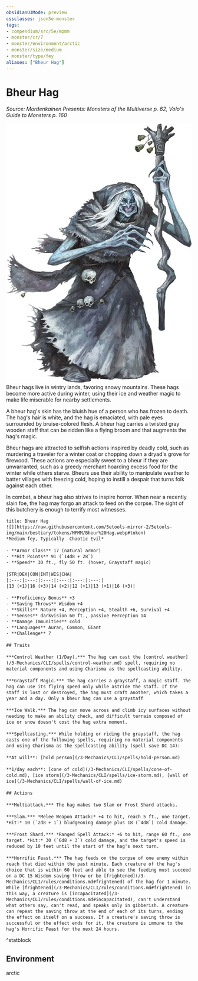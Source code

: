 ```yaml
---
obsidianUIMode: preview
cssclasses: json5e-monster
tags:
- compendium/src/5e/mpmm
- monster/cr/7
- monster/environment/arctic
- monster/size/medium
- monster/type/fey
aliases: ["Bheur Hag"]
---
```

# Bheur Hag
*Source: Mordenkainen Presents: Monsters of the Multiverse p. 62, Volo's Guide to Monsters p. 160*  

![](https://raw.githubusercontent.com/5etools-mirror-2/5etools-img/main/bestiary/MPMM/Bheur%20Hag.webp#right)  
Bheur hags live in wintry lands, favoring snowy mountains. These hags become more active during winter, using their ice and weather magic to make life miserable for nearby settlements.

A bheur hag's skin has the bluish hue of a person who has frozen to death. The hag's hair is white, and the hag is emaciated, with pale eyes surrounded by bruise-colored flesh. A bheur hag carries a twisted gray wooden staff that can be ridden like a flying broom and that augments the hag's magic.

Bheur hags are attracted to selfish actions inspired by deadly cold, such as murdering a traveler for a winter coat or chopping down a dryad's grove for firewood. These actions are especially sweet to a bheur if they are unwarranted, such as a greedy merchant hoarding excess food for the winter while others starve. Bheurs use their ability to manipulate weather to batter villages with freezing cold, hoping to instill a despair that turns folk against each other.

In combat, a bheur hag also strives to inspire horror. When near a recently slain foe, the hag may forgo an attack to feed on the corpse. The sight of this butchery is enough to terrify most witnesses.


```ad-statblock
title: Bheur Hag
![](https://raw.githubusercontent.com/5etools-mirror-2/5etools-img/main/bestiary/tokens/MPMM/Bheur%20Hag.webp#token)
*Medium fey, Typically  Chaotic Evil*

- **Armor Class** 17 (natural armor)
- **Hit Points** 91 (`14d8 + 28`) 
- **Speed** 30 ft., fly 50 ft. (hover, Graystaff magic)

|STR|DEX|CON|INT|WIS|CHA|
|:---:|:---:|:---:|:---:|:---:|:---:|
|13 (+1)|16 (+3)|14 (+2)|12 (+1)|13 (+1)|16 (+3)|

- **Proficiency Bonus** +3
- **Saving Throws** Wisdom +4
- **Skills** Nature +4, Perception +4, Stealth +6, Survival +4
- **Senses** darkvision 60 ft., passive Perception 14
- **Damage Immunities** cold
- **Languages** Auran, Common, Giant
- **Challenge** 7

## Traits

***Control Weather (1/Day).*** The hag can cast the [control weather](/3-Mechanics/CLI/spells/control-weather.md) spell, requiring no material components and using Charisma as the spellcasting ability.

***Graystaff Magic.*** The hag carries a graystaff, a magic staff. The hag can use its flying speed only while astride the staff. If the staff is lost or destroyed, the hag must craft another, which takes a year and a day. Only a bheur hag can use a graystaff

***Ice Walk.*** The hag can move across and climb icy surfaces without needing to make an ability check, and difficult terrain composed of ice or snow doesn't cost the hag extra moment.

***Spellcasting.*** While holding or riding the graystaff, the hag casts one of the following spells, requiring no material components and using Charisma as the spellcasting ability (spell save DC 14):

**At will**: [hold person](/3-Mechanics/CLI/spells/hold-person.md)

**1/day each**: [cone of cold](/3-Mechanics/CLI/spells/cone-of-cold.md), [ice storm](/3-Mechanics/CLI/spells/ice-storm.md), [wall of ice](/3-Mechanics/CLI/spells/wall-of-ice.md)

## Actions

***Multiattack.*** The hag makes two Slam or Frost Shard attacks.

***Slam.*** *Melee Weapon Attack:* +4 to hit, reach 5 ft., one target. *Hit:* 10 (`2d8 + 1`) bludgeoning damage plus 18 (`4d8`) cold damage.

***Frost Shard.*** *Ranged Spell Attack:* +6 to hit, range 60 ft., one target. *Hit:* 30 (`6d8 + 3`) cold damage, and the target's speed is reduced by 10 feet until the start of the hag's next turn.

***Horrific Feast.*** The hag feeds on the corpse of one enemy within reach that died within the past minute. Each creature of the hag's choice that is within 60 feet and able to see the feeding must succeed on a DC 15 Wisdom saving throw or be [frightened](/3-Mechanics/CLI/rules/conditions.md#frightened) of the hag for 1 minute. While [frightened](/3-Mechanics/CLI/rules/conditions.md#frightened) in this way, a creature is [incapacitated](/3-Mechanics/CLI/rules/conditions.md#incapacitated), can't understand what others say, can't read, and speaks only in gibberish. A creature can repeat the saving throw at the end of each of its turns, ending the effect on itself on a success. If a creature's saving throw is successful or the effect ends for it, the creature is immune to the hag's Horrific Feast for the next 24 hours.
```
^statblock

## Environment

arctic